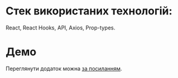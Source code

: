# Стек використаних технологій: 
React, 
React Hooks, 
API,
Axios, 
Prop-types.


# Демо
Переглянути додаток можна [за посиланням](https://goncharenko-au.github.io/converter/).
